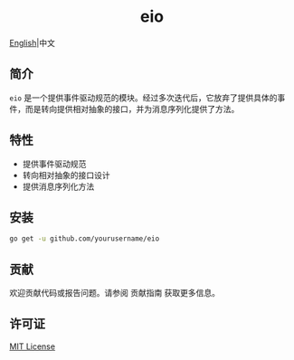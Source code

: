 <div style="text-align: center">

# eio

</div>

[English](README.md)|中文

## 简介

`eio` 是一个提供事件驱动规范的模块。经过多次迭代后，它放弃了提供具体的事件，而是转向提供相对抽象的接口，并为消息序列化提供了方法。

## 特性

- 提供事件驱动规范
- 转向相对抽象的接口设计
- 提供消息序列化方法

## 安装

```bash
go get -u github.com/yourusername/eio
```

## 贡献

欢迎贡献代码或报告问题。请参阅 贡献指南 获取更多信息。

## 许可证

[MIT License](./LICENSE)